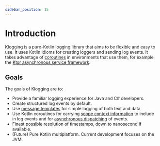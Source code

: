 ```yaml
---
sidebar_position: 15
---
```


# Introduction

Klogging is a pure-Kotlin logging library that aims to be flexible and easy to use. It uses Kotlin
idioms for creating loggers and sending log events. It takes advantage
of [coroutines](https://kotlinlang.org/docs/coroutines-guide.html) in
environments that use them, for example the [Ktor asynchronous service framework](https://ktor.io/).

## Goals

The goals of Klogging are to:

- Provide a familiar logging experience for Java and C# developers.
- Create structured log events by default.
- Use [message templates](concepts/message-templates.md) for simple logging of both text and data.
- Use Kotlin coroutines for carrying [scope context information](coroutines/context.md) to include
  in log events and for [asynchronous dispatching](coroutines/async.md) of events.
- Finest possible resolution of timestamps, down to nanosecond if available.
- (Future) Pure Kotlin multiplatform. Current development focuses on the JVM.
